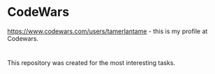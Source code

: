 # CodeWars  
https://www.codewars.com/users/tamerlantame - this is my profile at Codewars.
#
This repository was created for the most interesting tasks.
